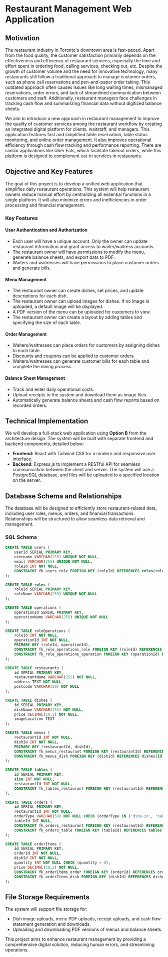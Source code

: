 # Restaurant Management Web Application

## Motivation

The restaurant industry in Toronto's downtown area is fast-paced. Apart from the food quality, the customer satisfaction primarily depends on the effectiveness and efficiency of restaurant services, especially the time and effort spent in ordering food, calling services, checking out, etc. Despite the growth of customer volume and the need for innovative technology, many restaurants still follow a traditional approach to manage customer orders, such as phone call reservations and pen-and-paper order taking. This outdated approach often causes issues like long waiting times, mismanaged reservations, order errors, and lack of streamlined communication between customers and staff. Additionally, restaurant managers face challenges in tracking cash flow and summarizing financial data without digitized balance sheets.

We aim to introduce a new approach in restaurant management to improve the quality of customer services among the restaurant workflow by creating an integrated digital platform for clients, waitstaff, and managers. This application features fast and simplified table reservation, table status monitoring, and online order management. It also improves operational efficiency through cash flow tracking and performance reporting. There are similar applications like Uber Eats, which facilitate takeout orders, while this platform is designed to complement eat-in services in restaurants. 


## Objective and Key Features

The goal of this project is to develop a unified web application that simplifies daily restaurant operations. This system will help restaurant owners reduce manual effort by centralizing all essential functions in a single platform. It will also minimize errors and inefficiencies in order processing and financial management.

### Key Features

#### User Authentication and Authorization
- Each user will have a unique account. Only the owner can update restaurant information and grant access to waiter/waitress accounts.
- The restaurant owner will have permissions to modify the menu, generate balance sheets, and export data to PDF.
- Waiters and waitresses will have permissions to place customer orders and generate bills.

#### Menu Management
- The restaurant owner can create dishes, set prices, and update descriptions for each dish.
- The restaurant owner can upload images for dishes. If no image is uploaded, a default image will be displayed.
- A PDF version of the menu can be uploaded for customers to view.
- The restaurant owner can create a layout by adding tables and specifying the size of each table.

#### Order Management
- Waiters/waitresses can place orders for customers by assigning dishes to each table.
- Discounts and coupons can be applied to customer orders.
- Waiters/waitresses can generate customer bills for each table and complete the dining process.

#### Balance Sheet Management
- Track and enter daily operational costs.
- Upload receipts to the system and download them as image files.
- Automatically generate balance sheets and cash flow reports based on recorded orders.

## Technical Implementation

We will develop a full-stack web application using **Option B** from the architecture design. The system will be built with separate frontend and backend components, detailed below:
- **Frontend:** React with Tailwind CSS for a modern and responsive user interface.
- **Backend:** Express.js to implement a RESTful API for seamless communication between the client and server. The system will use a PostgreSQL database, and files will be uploaded to a specified location on the server.

## Database Schema and Relationships

The database will be designed to efficiently store restaurant-related data, including user roles, menus, orders, and financial transactions. Relationships will be structured to allow seamless data retrieval and management.

### SQL Schema

```sql
CREATE TABLE users (
    userId SERIAL PRIMARY KEY,
    username VARCHAR(255) UNIQUE NOT NULL,
    email VARCHAR(255) UNIQUE NOT NULL,
    roleId INT NOT NULL,
    CONSTRAINT fk_users_role FOREIGN KEY (roleId) REFERENCES roles(roleId) ON DELETE SET NULL
);

CREATE TABLE roles (
    roleId SERIAL PRIMARY KEY,
    roleName VARCHAR(255) UNIQUE NOT NULL
);

CREATE TABLE operations (
    operationId SERIAL PRIMARY KEY,
    operationName VARCHAR(255) UNIQUE NOT NULL
);

CREATE TABLE roleOperations (
    roleId INT NOT NULL,
    operationId INT NOT NULL,
    PRIMARY KEY (roleId, operationId),
    CONSTRAINT fk_role_operations_role FOREIGN KEY (roleId) REFERENCES roles(roleId) ON DELETE CASCADE,
    CONSTRAINT fk_role_operations_operation FOREIGN KEY (operationId) REFERENCES operations(operationId) ON DELETE CASCADE
);

CREATE TABLE restaurants (
    id SERIAL PRIMARY KEY,
    restaurantName VARCHAR(255) NOT NULL,
    address TEXT NOT NULL,
    postcode VARCHAR(20) NOT NULL
);

CREATE TABLE dishes (
    id SERIAL PRIMARY KEY,
    dishName VARCHAR(255) NOT NULL,
    price DECIMAL(10,2) NOT NULL,
    imageLocation TEXT
);

CREATE TABLE menus (
    restaurantId INT NOT NULL,
    dishId INT NOT NULL,
    PRIMARY KEY (restaurantId, dishId),
    CONSTRAINT fk_menus_restaurant FOREIGN KEY (restaurantId) REFERENCES restaurants(id) ON DELETE CASCADE,
    CONSTRAINT fk_menus_dish FOREIGN KEY (dishId) REFERENCES dishes(id) ON DELETE CASCADE
);

CREATE TABLE tables (
    id SERIAL PRIMARY KEY,
    size INT NOT NULL,
    restaurantId INT NOT NULL,
    CONSTRAINT fk_tables_restaurant FOREIGN KEY (restaurantId) REFERENCES restaurants(id) ON DELETE CASCADE
);

CREATE TABLE orders (
    id SERIAL PRIMARY KEY,
    restaurantId INT NOT NULL,
    orderType VARCHAR(50) NOT NULL CHECK (orderType IN ('dine-in', 'takeout', 'delivery')),
    tableId INT NULL,
    CONSTRAINT fk_orders_restaurant FOREIGN KEY (restaurantId) REFERENCES restaurants(id) ON DELETE CASCADE,
    CONSTRAINT fk_orders_table FOREIGN KEY (tableId) REFERENCES tables(id) ON DELETE SET NULL
);

CREATE TABLE orderItems (
    id SERIAL PRIMARY KEY,
    orderId INT NOT NULL,
    dishId INT NOT NULL,
    quantity INT NOT NULL CHECK (quantity > 0),
    price DECIMAL(10,2) NOT NULL,
    CONSTRAINT fk_orderItems_order FOREIGN KEY (orderId) REFERENCES orders(id) ON DELETE CASCADE,
    CONSTRAINT fk_orderItems_dish FOREIGN KEY (dishId) REFERENCES dishes(id) ON DELETE CASCADE
);
```

## File Storage Requirements

The system will support file storage for:
- Dish image uploads, menu PDF uploads, receipt uploads, and cash flow statement generation and downloads.
- Uploading and downloading PDF versions of menus and balance sheets.

This project aims to enhance restaurant management by providing a comprehensive digital solution, reducing human errors, and streamlining operations.

